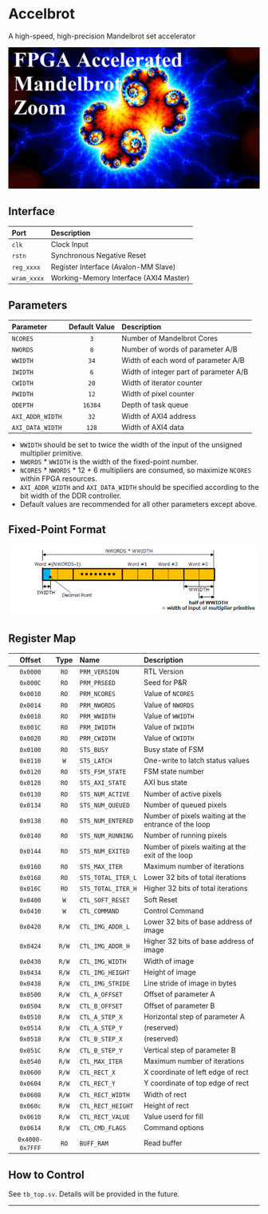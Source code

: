# Accelbrot

A high-speed, high-precision Mandelbrot set accelerator

[![](img/youtube_thumb0.png)](https://youtu.be/rN9VtHJ6S8I)

## Interface

|Port|Description|
|:--|:--|
|`clk`|Clock Input|
|`rstn`|Synchronous Negative Reset|
|`reg_xxxx`|Register Interface (Avalon-MM Slave)|
|`wram_xxxx`|Working-Memory Interface (AXI4 Master)|

## Parameters

|Parameter|Default Value|Description|
|:--|:--:|:--|
|`NCORES`|`3`|Number of Mandelbrot Cores|
|`NWORDS`|`8`|Number of words of parameter A/B||
|`WWIDTH`|`34`|Width of each word of parameter A/B|
|`IWIDTH`|`6`|Width of integer part of parameter A/B|
|`CWIDTH`|`20`|Width of iterator counter|
|`PWIDTH`|`12`|Width of pixel counter|
|`QDEPTH`|`16384`|Depth of task queue|
|`AXI_ADDR_WIDTH`|`32`|Width of AXI4 address|
|`AXI_DATA_WIDTH`|`128`|Width of AXI4 data|

- `WWIDTH` should be set to twice the width of the input of the unsigned multiplier primitive.
- `NWORDS` \* `WWIDTH` is the width of the fixed-point number.
- `NCORES` \* `NWORDS` \* 12 + 6 multipliers are consumed, so maximize `NCORES` within FPGA resources.
- `AXI_ADDR_WIDTH` and `AXI_DATA_WIDTH` should be specified according to the bit width of the DDR controller.
- Default values are recommended for all other parameters except above.

## Fixed-Point Format

![](img/fixed_point_format.png)

## Register Map

|Offset|Type|Name|Description|
|:--:|:--:|:--|:--|
|`0x0000`|`RO`|`PRM_VERSION`|RTL Version|
|`0x000C`|`RO`|`PRM_PRSEED`|Seed for P&R|
|`0x0010`|`RO`|`PRM_NCORES`|Value of `NCORES`|
|`0x0014`|`RO`|`PRM_NWORDS`|Value of `NWORDS`|
|`0x0018`|`RO`|`PRM_WWIDTH`|Value of `WWIDTH`|
|`0x001C`|`RO`|`PRM_IWIDTH`|Value of `IWIDTH`|
|`0x0020`|`RO`|`PRM_CWIDTH`|Value of `CWIDTH`|
|`0x0100`|`RO`|`STS_BUSY`|Busy state of FSM|
|`0x0110`|`W`|`STS_LATCH`|One-write to latch status values|
|`0x0120`|`RO`|`STS_FSM_STATE`|FSM state number|
|`0x0128`|`RO`|`STS_AXI_STATE`|AXI bus state|
|`0x0130`|`RO`|`STS_NUM_ACTIVE`|Number of active pixels|
|`0x0134`|`RO`|`STS_NUM_QUEUED`|Number of queued pixels|
|`0x0138`|`RO`|`STS_NUM_ENTERED`|Number of pixels waiting at the entrance of the loop|
|`0x0140`|`RO`|`STS_NUM_RUNNING`|Number of running pixels|
|`0x0144`|`RO`|`STS_NUM_EXITED`|Number of pixels waiting at the exit of the loop|
|`0x0160`|`RO`|`STS_MAX_ITER`|Maximum number of iterations|
|`0x0168`|`RO`|`STS_TOTAL_ITER_L`|Lower 32 bits of total iterations|
|`0x016C`|`RO`|`STS_TOTAL_ITER_H`|Higher 32 bits of total iterations|
|`0x0400`|`W`|`CTL_SOFT_RESET`|Soft Reset|
|`0x0410`|`W`|`CTL_COMMAND`|Control Command|
|`0x0420`|`R/W`|`CTL_IMG_ADDR_L`|Lower 32 bits of base address of image|
|`0x0424`|`R/W`|`CTL_IMG_ADDR_H`|Higher 32 bits of base address of image|
|`0x0430`|`R/W`|`CTL_IMG_WIDTH`|Width of image|
|`0x0434`|`R/W`|`CTL_IMG_HEIGHT`|Height of image|
|`0x0438`|`R/W`|`CTL_IMG_STRIDE`|Line stride of image in bytes|
|`0x0500`|`R/W`|`CTL_A_OFFSET`|Offset of parameter A|
|`0x0504`|`R/W`|`CTL_B_OFFSET`|Offset of parameter B|
|`0x0510`|`R/W`|`CTL_A_STEP_X`|Horizontal step of parameter A|
|`0x0514`|`R/W`|`CTL_A_STEP_Y`|(reserved)|
|`0x0518`|`R/W`|`CTL_B_STEP_X`|(reserved)|
|`0x051C`|`R/W`|`CTL_B_STEP_Y`|Vertical step of parameter B|
|`0x0540`|`R/W`|`CTL_MAX_ITER`|Maximum number of iterations|
|`0x0600`|`R/W`|`CTL_RECT_X`|X coordinate of left edge of rect|
|`0x0604`|`R/W`|`CTL_RECT_Y`|Y coordinate of top edge of rect|
|`0x0608`|`R/W`|`CTL_RECT_WIDTH`|Width of rect|
|`0x060c`|`R/W`|`CTL_RECT_HEIGHT`|Height of rect|
|`0x0610`|`R/W`|`CTL_RECT_VALUE`|Value userd for fill|
|`0x0614`|`R/W`|`CTL_CMD_FLAGS`|Command options|
|`0x4000-0x7FFF`|`RO`|`BUFF_RAM`|Read buffer|

## How to Control

See `tb_top.sv`. Details will be provided in the future.

----
